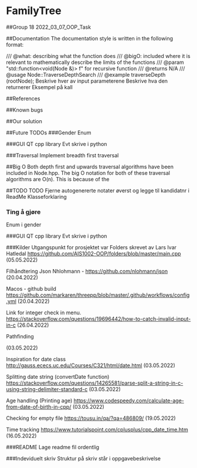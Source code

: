 # FamilyTree
##Group 18
2022_03_07_OOP_Task

##Documentation
The documentation style is written in the following format:

/// @what: describing what the function does
/// @bigO: included where it is relevant to mathematically describe the limits of the functions
/// @param "std::function<void(Node<T> &)> f" for recursive function
/// @returns N/A
/// @usage Node::TraverseDepthSearch
/// @example traverseDepth (rootNode);
Beskrive hver av input parameterene
Beskrive hva den returnerer
Eksempel på kall

##References

##Known bugs

##Our solution

##Future TODOs
###Gender
Enum

###GUI
QT cpp library
Evt skrive i python

###Traversal
Implement breadth first traversal

##Big O
Both depth first and upwards traversal algorithms have been included in Node.hpp.
The big O notation for both of these traversal algorithms are O(n).
This is because of the 

##TODO
TODO Fjerne autogenererte notater øverst og legge til kandidatnr i ReadMe
Klasseforklaring

### Ting å gjøre
Enum i gender

###GUI
QT cpp library
Evt skrive i python

###Kilder
Utgangspunkt for prosjektet var Folders skrevet av Lars Ivar Hatledal
https://github.com/AIS1002-OOP/folders/blob/master/main.cpp
(05.05.2022)

Filhåndtering Json Nhlohmann -
https://github.com/nlohmann/json
(20.04.2022)

Macos - github build
https://github.com/markaren/threepp/blob/master/.github/workflows/config.yml
(20.04.2022)

Link for integer check in menu.
https://stackoverflow.com/questions/19696442/how-to-catch-invalid-input-in-c
(26.04.2022)

Pathfinding

(03.05.2022)

Inspiration for date class
http://gauss.ececs.uc.edu/Courses/C321/html/date.html
(03.05.2022)

Splitting date string (convertDate function)
https://stackoverflow.com/questions/14265581/parse-split-a-string-in-c-using-string-delimiter-standard-c
(03.05.2022)

Age handling (Printing age)
https://www.codespeedy.com/calculate-age-from-date-of-birth-in-cpp/
(03.05.2022)

Checking for empty file
https://tousu.in/qa/?qa=486809/
(19.05.2022)

Time tracking
https://www.tutorialspoint.com/cplusplus/cpp_date_time.htm
(16.05.2022)

###README 
Lage readme fil ordentlig

###Indeviduelt skriv
Struktur på skriv står i oppgavebeskrivelse